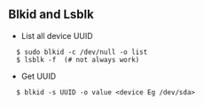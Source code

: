 ## Blkid and Lsblk

- List all device UUID
```
  $ sudo blkid -c /dev/null -o list
  $ lsblk -f  (# not always work)
```
	
- Get UUID
```
  $ blkid -s UUID -o value <device Eg /dev/sda>
```	
